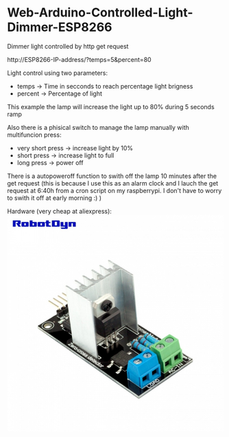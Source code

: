# Web-Arduino-Controlled-Light-Dimmer-ESP8266
Dimmer light controlled by http get request


  http://ESP8266-IP-address/?temps=5&percent=80
  
  Light control using two parameters:
  - temps -> Time in secconds to reach percentage light brigness
  - percent -> Percentage of light
  
  This example the lamp will increase the light up to 80% during 5 seconds ramp
  
  Also there is a phisical switch to manage the lamp manually with multifuncion press:
  - very short press -> increase light by 10% 
  - short press -> increase light to full
  - long press -> power off
  
  There is a autopoweroff function to swith off the lamp 10 minutes after the get request
  (this is because I use this as an alarm clock and I lauch the get request at 6:40h from a cron script on my raspberrypi. I don't have to worry to swith it off at early morning :)  )

Hardware (very cheap at aliexpress):
![Main screeen](https://raw.githubusercontent.com/lobernat/Web-Arduino-Controlled-Light-Dimmer-ESP8266/master/dimmer.jpg)

